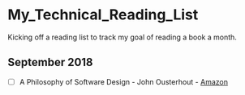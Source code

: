 # My_Technical_Reading_List

Kicking off a reading list to track my goal of reading a book a month.

## September 2018

- [ ] A Philosophy of Software Design - John Ousterhout - [Amazon](https://www.amazon.com/Philosophy-Software-Design-John-Ousterhout/dp/1732102201/ref=sr_1_1?ie=UTF8&qid=1535852188&sr=8-1&keywords=a+philosophy+of+software+design+by+john+ousterhout)